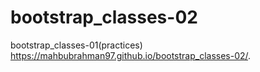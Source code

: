 # bootstrap_classes-02
bootstrap_classes-01(practices)
https://mahbubrahman97.github.io/bootstrap_classes-02/.
